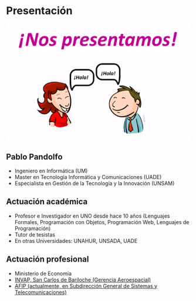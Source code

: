 # Presentación

![Presentación](../img/aw_taller_presentacion.png)

## Pablo Pandolfo

* Ingeniero en Informática (UM)
* Master en Tecnología Informática y Comunicaciones (UADE)
* Especialista en Gestión de la Tecnología y la Innovación (UNSAM)

## Actuación académica

* Profesor e Investigador en UNO desde hace 10 años (Lenguajes Formales, Programación con Objetos, Programación Web, Lenguajes de Programación)
* Tutor de tesistas
* En otras Universidades: UNAHUR, UNSADA, UADE

## Actuación profesional

* Ministerio de Economía
* [INVAP, San Carlos de Bariloche (Gerencia Aeroespacial)](https://www.invap.com.ar/)
* [AFIP (actualmente, en Subdirección General de Sistemas y Telecomunicaciones)](https://www.afip.gob.ar/landing/default.asp)
